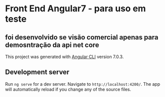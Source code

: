 # Front End Angular7 - para uso em teste
## foi desenvolvido se visão comercial apenas para demosntração da api net core 
This project was generated with [Angular CLI](https://github.com/angular/angular-cli) version 7.0.3.

## Development server

Run `ng serve` for a dev server. Navigate to `http://localhost:4200/`. The app will automatically reload if you change any of the source files.
